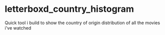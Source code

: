 # letterboxd_country_histogram
Quick tool i build to show the country of origin distribution of all the movies i've watched
